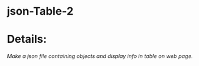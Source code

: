 # json-Table-2

# Details:
*Make a json file containing objects and display info in table on web page.*
